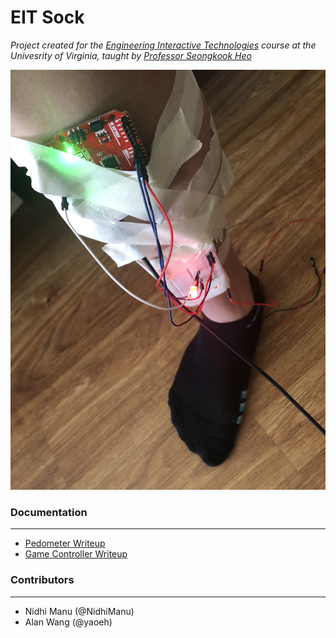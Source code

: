 # EIT Sock

_Project created for the [Engineering Interactive Technologies](https://seongkookheo.com/cs4501-spring2021/) course at the Univesrity of Virginia, taught by [Professor Seongkook Heo](https://seongkookheo.com/)_

![Setup](img/leg_setup.jpg)

### Documentation
---
- [Pedometer Writeup](https://www.overleaf.com/read/vgqfjfzfshpm)
- [Game Controller Writeup](https://www.overleaf.com/read/ntcwgxdhwvww)

### Contributors
---
- Nidhi Manu (@NidhiManu)
- Alan Wang (@yaoeh)

